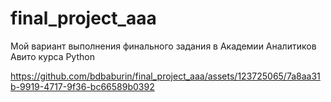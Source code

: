# final_project_aaa
Мой вариант выполнения финального задания в Академии Аналитиков Авито курса Python


https://github.com/bdbaburin/final_project_aaa/assets/123725065/7a8aa31b-9919-4717-9f36-bc66589b0392

